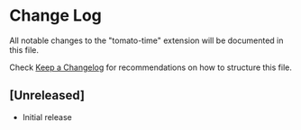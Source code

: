 # Change Log

All notable changes to the "tomato-time" extension will be documented in this file.

Check [Keep a Changelog](http://keepachangelog.com/) for recommendations on how to structure this file.

## [Unreleased]

- Initial release